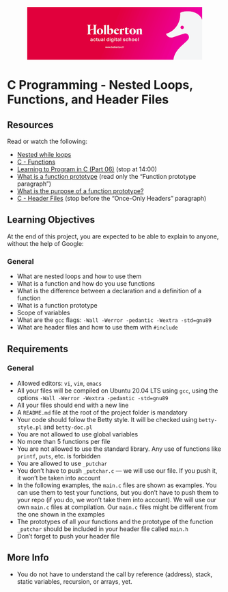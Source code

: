 <div align="center"><img src="https://github.com/ksyv/holbertonschool-web_front_end/blob/main/baniere_holberton.png"></div>


# C Programming - Nested Loops, Functions, and Header Files

## Resources <a name="Resources"></a>

Read or watch the following:

* [Nested while loops](https://intranet.hbtn.io/rltoken/XR1FqLCngwWdV5-sOcTkYA)
* [C - Functions](https://intranet.hbtn.io/rltoken/ZrhtaM9n50dtKqY7_oC9hQ)
* [Learning to Program in C (Part 06)](https://intranet.hbtn.io/rltoken/znVekiyJaZQ12d15MhS8fQ) (stop at 14:00)
* [What is a function prototype](https://intranet.hbtn.io/rltoken/5LM45CAPlfwlu5Q3eCctAg) (read only the “Function prototype paragraph”)
* [What is the purpose of a function prototype?](https://intranet.hbtn.io/rltoken/SuqVH2cku18AiywqUIrgVA)
* [C - Header Files](https://intranet.hbtn.io/rltoken/erpTD0m97ydWAVtyyGkbRA) (stop before the “Once-Only Headers” paragraph)

## Learning Objectives <a name="Learning-Objectives"></a>

At the end of this project, you are expected to be able to explain to anyone, without the help of Google:

### General

* What are nested loops and how to use them
* What is a function and how do you use functions
* What is the difference between a declaration and a definition of a function
* What is a function prototype
* Scope of variables
* What are the `gcc` flags: `-Wall -Werror -pedantic -Wextra -std=gnu89`
* What are header files and how to use them with `#include`

## Requirements <a name="Requirements"></a>

### General

* Allowed editors: `vi`, `vim`, `emacs`
* All your files will be compiled on Ubuntu 20.04 LTS using `gcc`, using the options `-Wall -Werror -Wextra -pedantic -std=gnu89`
* All your files should end with a new line
* A `README.md` file at the root of the project folder is mandatory
* Your code should follow the Betty style. It will be checked using `betty-style.pl` and `betty-doc.pl`
* You are not allowed to use global variables
* No more than 5 functions per file
* You are not allowed to use the standard library. Any use of functions like `printf`, `puts`, etc. is forbidden
* You are allowed to use `_putchar`
* You don’t have to push `_putchar.c` — we will use our file. If you push it, it won’t be taken into account
* In the following examples, the `main.c` files are shown as examples. You can use them to test your functions, but you don’t have to push them to your repo (if you do, we won’t take them into account). We will use our own `main.c` files at compilation. Our `main.c` files might be different from the one shown in the examples
* The prototypes of all your functions and the prototype of the function `_putchar` should be included in your header file called `main.h`
* Don’t forget to push your header file

## More Info

* You do not have to understand the call by reference (address), stack, static variables, recursion, or arrays, yet.
